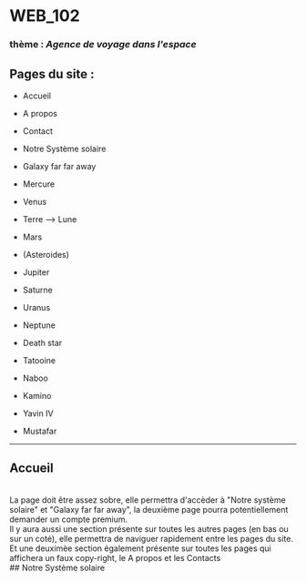 # WEB_102

### thème : *Agence de voyage dans l'espace*

## Pages du site : 
- Accueil
- A propos
- Contact
- Notre Système solaire
- Galaxy far far away

- Mercure
- Venus
- Terre --> Lune
- Mars
- (Asteroides)
- Jupiter
- Saturne
- Uranus
- Neptune  

- Death star
- Tatooine
- Naboo
- Kamino
- Yavin IV
- Mustafar
---  
## Accueil  
</br>
La page doit être assez sobre, elle permettra d'accèder à "Notre système solaire" et "Galaxy far far away", 
la deuxième page pourra potentiellement demander un compte premium.
</br>
Il y aura aussi une section présente sur toutes les autres pages (en bas ou sur un coté), elle permettra de naviguer rapidement entre les pages du site. 
Et une deuximèe section également présente sur toutes les pages qui affichera un faux copy-right, le A propos et les Contacts
</br>
## Notre Système solaire  
